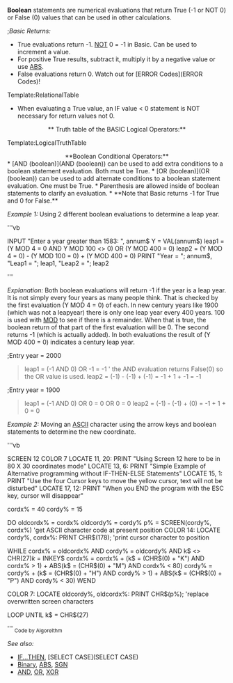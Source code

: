 **Boolean** statements are numerical evaluations that return True (-1 or NOT 0) or False (0) values that can be used in other calculations.


;*Basic Returns:*
* True evaluations return -1. [NOT](NOT) 0 = -1 in Basic. Can be used to increment a value.
* For positive True results, subtract it, multiply it by a negative value or use [ABS](ABS).
* False evaluations return 0. Watch out for [ERROR Codes](ERROR Codes)!


Template:RelationalTable


* When evaluating a True value, an IF value < 0 statement is NOT necessary for return values not 0.


<center>** Truth table of the BASIC Logical Operators:**</center>

Template:LogicalTruthTable


<center>**Boolean Conditional Operators:**</center>
* [AND (boolean)](AND (boolean)) can be used to add extra conditions to a boolean statement evaluation. Both must be True.
* [OR (boolean)](OR (boolean)) can be used to add alternate conditions to a boolean statement evaluation. One must be True.
* Parenthesis are allowed inside of boolean statements to clarify an evaluation.
* **Note that Basic returns -1 for True and 0 for False.**



*Example 1:* Using 2 different boolean evaluations to determine a leap year.


'''vb

 INPUT "Enter a year greater than 1583: ", annum$
 Y = VAL(annum$)
 leap1 = (Y MOD 4 = 0 AND Y MOD 100 <> 0) OR (Y MOD 400 = 0)
 leap2 = (Y MOD 4 = 0) - (Y MOD 100 = 0) + (Y MOD 400 = 0)
 PRINT "Year = "; annum$, "Leap1 = "; leap1, "Leap2 = "; leap2 

'''

*Explanation:* Both boolean evaluations will return -1 if the year is a leap year. It is not simply every four years as many people think. That is checked by the first evaluation (Y MOD 4 = 0) of each. In new century years like 1900 (which was not a leapyear) there is only one leap year every 400 years. 100 is used with [MOD](MOD) to see if there is a remainder. When that is true, the boolean return of that part of the first evaluation will be 0. The second returns -1 (which is actually added). In both evaluations the result of (Y MOD 400 = 0) indicates a century leap year. 


;Entry year = 2000
> leap1 = (-1 AND 0) OR -1 = -1 ' the AND evaluation returns False(0) so the OR value is used.
> leap2 = (-1) - (-1) + (-1) = -1 + 1 + -1 = -1

;Entry year = 1900
>  leap1 = (-1 AND 0) OR 0 = 0 OR 0 = 0
>  leap2 = (-1) - (-1) + (0) = -1 + 1 + 0 = 0



*Example 2:* Moving an [ASCII](ASCII) character using the arrow keys and boolean statements to determine the new coordinate.

'''vb

SCREEN 12
COLOR 7
LOCATE 11, 20: PRINT "Using Screen 12 here to be in 80 X 30 coordinates mode"
LOCATE 13, 6: PRINT "Simple Example of Alternative programming without IF-THEN-ELSE Statements"
LOCATE 15, 1: PRINT "Use the four Cursor keys to move the yellow cursor, text will not be disturbed"
LOCATE 17, 12: PRINT "When you END the program with the ESC key, cursor will disappear"

cordx% = 40
cordy% = 15

DO
oldcordx% = cordx%
oldcordy% = cordy%
p% = SCREEN(cordy%, cordx%) 'get ASCII character code at present position
COLOR 14: LOCATE cordy%, cordx%: PRINT CHR$(178); 'print cursor character to position

WHILE cordx% = oldcordx% AND cordy% = oldcordy% AND k$ <> CHR$(27)
k$ = INKEY$
cordx% = cordx% + (k$ = (CHR$(0) + "K") AND cordx% > 1) + ABS(k$ = (CHR$(0) + "M") AND cordx% < 80)
cordy% = cordy% + (k$ = (CHR$(0) + "H") AND cordy% > 1) + ABS(k$ = (CHR$(0) + "P") AND cordy% < 30)
WEND

COLOR 7: LOCATE oldcordy%, oldcordx%: PRINT CHR$(p%); 'replace overwritten screen characters

LOOP UNTIL k$ = CHR$(27) 

'''
<sub>Code by AlgoreIthm</sub>


*See also:* 
* [IF...THEN](IF...THEN), [SELECT CASE](SELECT CASE)
* [Binary](Binary), [ABS](ABS), [SGN](SGN)
* [AND](AND), [OR](OR), [XOR](XOR)




